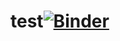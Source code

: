 # test[![Binder](https://mybinder.org/badge_logo.svg)](https://mybinder.org/v2/gh/bclaremar/test/tree/main/HEAD)
